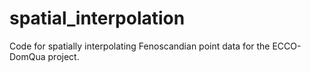 # spatial_interpolation
Code for spatially interpolating Fenoscandian point data for the ECCO-DomQua project.
